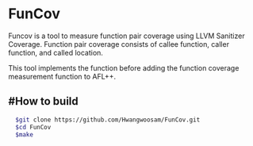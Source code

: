 # FunCov
Funcov is a tool to measure function pair coverage using LLVM Sanitizer Coverage.
Function pair coverage consists of callee function, caller function, and called location.

This tool implements the function before adding the function coverage measurement function to AFL++.

#How to build
------------------------------------
```bash  
  $git clone https://github.com/Hwangwoosam/FunCov.git
  $cd FunCov
  $make
```
